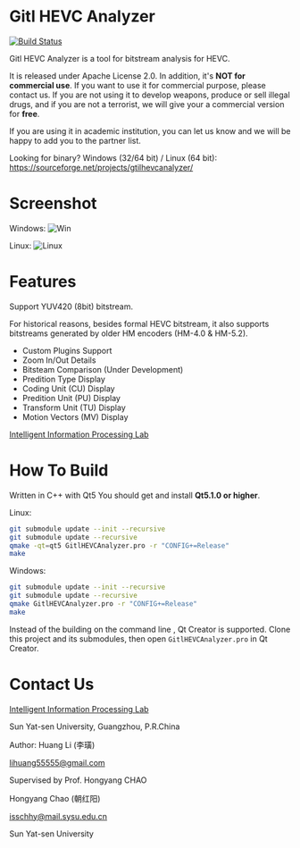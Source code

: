 Gitl HEVC Analyzer
==================

[![Build Status](https://magnum.travis-ci.com/lheric/GitlHEVCAnalyzer.png?token=sr6pzQtq5MTKBqgLtNnz&branch=master)](https://magnum.travis-ci.com/lheric/GitlHEVCAnalyzer)

Gitl HEVC Analyzer is a tool for bitstream analysis for HEVC.

It is released under Apache License 2.0. In addition, it's **NOT for commercial use**. If you want to use it for commercial purpose, please contact us. If you are not using it to develop weapons, produce or sell illegal drugs, and if you are not a terrorist, we will give your a commercial version for **free**.

If you are using it in academic institution, you can let us know and we will be happy to add you to the partner list.

Looking for binary?
Windows (32/64 bit) / Linux	(64 bit):
<a href="https://sourceforge.net/projects/gtilhevcanalyzer/">https://sourceforge.net/projects/gtilhevcanalyzer/</a>


Screenshot
==========
Windows:
![Win](https://github.com/lheric/GitlHEVCAnalyzer/blob/master/screenshots/screenshoot_win.png?raw=true)

Linux:
![Linux](https://github.com/lheric/GitlHEVCAnalyzer/blob/master/screenshots/screenshoot_linux.png?raw=true)

Features
========

Support YUV420 (8bit) bitstream.

For historical reasons, besides formal HEVC bitstream, it also supports bitstreams generated by older HM encoders (HM-4.0 & HM-5.2).

<ul>
	<li>Custom Plugins Support</li>
    <li>Zoom In/Out Details</li>
    <li>Bitsteam Comparison (Under Development)</li> 
    <li>Predition Type Display</li>
    <li>Coding Unit (CU) Display</li>
    <li>Predition Unit (PU) Display</li>
    <li>Transform Unit (TU) Display</li>
    <li>Motion Vectors (MV) Display</li>    
</ul>

<a href="http://gitl.sysu.edu.cn">Intelligent Information Processing Lab</a> 

How To Build
============

Written in C++ with Qt5
You should get and install **Qt5.1.0 or higher**.

Linux:
```bash
git submodule update --init --recursive
git submodule update --recursive 
qmake -qt=qt5 GitlHEVCAnalyzer.pro -r "CONFIG+=Release"
make
```

Windows:
```bash
git submodule update --init --recursive
git submodule update --recursive 
qmake GitlHEVCAnalyzer.pro -r "CONFIG+=Release"
make
```

Instead of the building on the command line , Qt Creator is supported. Clone this project and its submodules, then open `GitlHEVCAnalyzer.pro` in Qt Creator.

Contact Us
============
<a href="http://gitl.sysu.edu.cn">Intelligent Information Processing Lab</a>

Sun Yat-sen University, Guangzhou, P.R.China

Author:
Huang Li (李璜)

lihuang55555@gmail.com


Supervised by Prof. Hongyang CHAO

Hongyang Chao (朝红阳)

isschhy@mail.sysu.edu.cn

Sun Yat-sen University
